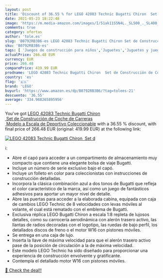```yaml
---
layout: post
title: 'Discount of 36.55 % for LEGO 42083 Technic Bugatti Chiron  Set d'
date: 2021-05-23 18:22:48
image: 'https://m.media-amazon.com/images/I/51ak11S5N4L._SL500_._SL400_.jpg'
comments: true
category: ofertas
author: 'tole.es'
slug: 'B0792RB3B6-es LEGO 42083 Technic Bugatti Chiron Set de Construcción de...'
sku: 'B0792RB3B6-es'
tags: [ 'Juegos de construcción para niños','Juguetes','Juguetes y juegos','lego', ]
actualPrice: 266.48 EUR
currency: EUR
price: 266.48
comparePrice: 419.99 EUR
prodname: 'LEGO 42083 Technic Bugatti Chiron  Set de Construcción de Coche de Carreras  Modelo a Escala de Deportivo Coleccionable'
country: 'es'
flag: '🇪🇸'
brand: 'LEGO'
buyurl: 'https://www.amazon.es/dp/B0792RB3B6/?tag=tolees-21'
descuento: '36.55'
average: '334.968265895956'
---
```


You've got [LEGO 42083 Technic Bugatti Chiron  Set de Construcción de Coche de Carreras  Modelo a Escala de Deportivo Coleccionable](https://www.amazon.es/dp/B0792RB3B6/?tag=tolees-21) with a  36.55 % discount, with final price of 266.48 EUR (original: 419.99 EUR) at the following link:

[![LEGO 42083 Technic Bugatti Chiron  Set d](https://m.media-amazon.com/images/I/51ak11S5N4L._SL500_._SL400_.jpg)](https://www.amazon.es/dp/B0792RB3B6/?tag=tolees-21)

ℹ️:

- Abre el capó para acceder a un compartimento de almacenamiento muy compacto que contiene una elegante bolsa de viaje Bugatti.
- Incluye un número de serie exclusivo bajo el capó.
- Incluye un folleto en color para coleccionistas con instrucciones de construcción detalladas.
- Incorpora la clásica combinación azul a dos tonos de Bugatti que refleja el color característico de la marca, así como un juego de fantásticos adhesivos para aportar un mayor nivel de detalle.
- Abre las puertas para acceder a la elaborada cabina, equipada con caja de cambios LEGO Technic de 8 velocidades con levas móviles al volante, el cual está rematado con el emblema de Bugatti.
- Exclusiva réplica LEGO Bugatti Chiron a escala 1:8 repleta de lujosos detalles, como su carrocería aerodinámica con alerón trasero activo, las llantas de radios decoradas con el logotipo, las ruedas de bajo perfil, los detallados discos de freno o el motor W16 con pistones móviles.
- Se entrega en una caja de lujo.
- Inserta la llave de máxima velocidad para que el alerón trasero activo pase de la posición de circulación a la de máxima velocidad.
- Este modelo LEGO Technic ha sido diseñado para proporcionar una experiencia de construcción envolvente y gratificante.
- Contempla el detallado motor W16 con pistones móviles.

[🛒 Check the deal!!](https://www.amazon.es/dp/B0792RB3B6/?tag=tolees-21)

